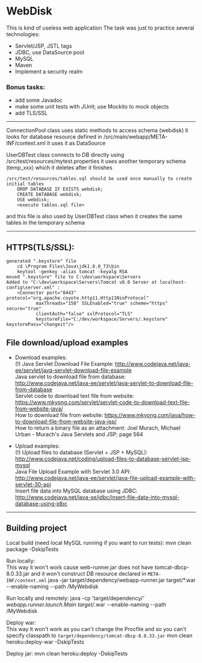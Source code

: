 # WebDisk

This is kind of useless web application
The task was just to practice several technologies:

+ Servlet/JSP, JSTL tags
+ JDBC, use DataSource pool
+ MySQL
+ Maven
+ Implement a security realm

### Bonus tasks:
- add some Javadoc
- make some unit tests with JUnit; use Mockito to mock objects
- add TLS/SSL

----------

ConnectionPool class uses static methods to access schema (webdisk)
it looks for database resource defined in /src/main/webapp/META-INF/context.xml
it uses it as DataSource

UserDBTest class connects to DB directly using /src/test/resources/mytest.properties
it uses another temporary schema (temp_xxx) which it deletes after it finishes

    /src/test/resources/tables.sql should be used once manually to create initial tables
		DROP DATABASE IF EXISTS webdisk;
		CREATE DATABASE webdisk;
		USE webdisk;
		<execute tables.sql file>
and this file is also used by UserDBTest class when it creates the same tables in the temporary schema

--------------

## HTTPS(TLS/SSL):
```
generated ".keystore" file
	cd \Program Files\Java\jdk1.8.0_73\bin
	keytool -genkey -alias tomcat -keyalg RSA
moved ".keystore" file to C:\dev\workspace\Servers
Added to "C:\dev\workspace\Servers\Tomcat v8.0 Server at localhost-config\server.xml" :
	<Connector port="8443" protocol="org.apache.coyote.http11.Http11NioProtocol"
           maxThreads="150" SSLEnabled="true" scheme="https" secure="true"
           clientAuth="false" sslProtocol="TLS" 
           keystoreFile="C:/dev/workspace/Servers/.keystore" keystorePass="changeit"/>
```
         
## File download/upload examples

+ Download examples:  
	(!) Java Servlet Download File Example: http://www.codejava.net/java-ee/servlet/java-servlet-download-file-example  
	Java servlet to download file from database: http://www.codejava.net/java-ee/servlet/java-servlet-to-download-file-from-database  
	Servlet code to download text file from website: https://www.mkyong.com/servlet/servlet-code-to-download-text-file-from-website-java/  
	How to download file from website: https://www.mkyong.com/java/how-to-download-file-from-website-java-jsp/  
	How to return a binary file as an attachment: Joel Murach, Michael Urban - Murach's Java Servlets and JSP; page 564  
  
+ Upload examples:  
	(!) Upload files to database (Servlet + JSP + MySQL): http://www.codejava.net/coding/upload-files-to-database-servlet-jsp-mysql  
	Java File Upload Example with Servlet 3.0 API: http://www.codejava.net/java-ee/servlet/java-file-upload-example-with-servlet-30-api  
	Insert file data into MySQL database using JDBC: http://www.codejava.net/java-se/jdbc/insert-file-data-into-mysql-database-using-jdbc  

--------------

## Building project
Local build (need local MySQL running if you want to run tests):
	mvn clean package -DskipTests

Run locally:  
This way it won't work cause web-runner.jar does not have tomcat-dbcp-8.0.33.jar and it won't construct DB resource declared in `META-INF/context.xml`
	java -jar  target/dependency/webapp-runner.jar target/*.war --enable-naming --path /MyWebdisk 

Run locally and remotely:
	java -cp 'target/dependency/*' webapp.runner.launch.Main target/*.war --enable-naming --path /MyWebdisk

Deploy war:  
This way it won't work as you can't change the Procfile and so you can't specify classpath to `target/dependency/tomcat-dbcp-8.0.33.jar`
	mvn clean heroku:deploy-war -DskipTests

Deploy jar:
	mvn clean heroku:deploy -DskipTests

